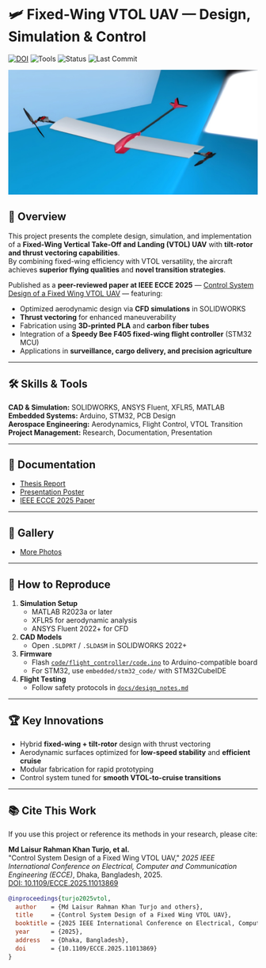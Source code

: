 # 🛩 Fixed-Wing VTOL UAV — Design, Simulation & Control

[![DOI](https://img.shields.io/badge/DOI-10.1109/ECCE.2025.11013869-blue)](https://ieeexplore.ieee.org/document/11013869)
![Tools](https://img.shields.io/badge/Tools-SOLIDWORKS%20%7C%20ANSYS%20%7C%20MATLAB%20%7C%20XFLR5-orange)
![Status](https://img.shields.io/badge/Status-Completed-brightgreen)
![Last Commit](https://img.shields.io/github/last-commit/mdlaisurrahmankhanturjo/mdlaisurrahmankhanturjo)

![VTOL UAV](https://github.com/mdlaisurrahmankhanturjo/mdlaisurrahmankhanturjo/blob/main/images/vtol_display_image.jpg?raw=true)

## 📖 Overview
This project presents the complete design, simulation, and implementation of a **Fixed-Wing Vertical Take-Off and Landing (VTOL) UAV** with **tilt-rotor and thrust vectoring capabilities**.  
By combining fixed-wing efficiency with VTOL versatility, the aircraft achieves **superior flying qualities** and **novel transition strategies**.

Published as a **peer-reviewed paper at IEEE ECCE 2025** — [Control System Design of a Fixed Wing VTOL UAV](https://ieeexplore.ieee.org/document/11013869) — featuring:
- Optimized aerodynamic design via **CFD simulations** in SOLIDWORKS
- **Thrust vectoring** for enhanced maneuverability
- Fabrication using **3D-printed PLA** and **carbon fiber tubes**
- Integration of a **Speedy Bee F405 fixed-wing flight controller** (STM32 MCU)
- Applications in **surveillance, cargo delivery, and precision agriculture**

---

## 🛠 Skills & Tools
**CAD & Simulation:** SOLIDWORKS, ANSYS Fluent, XFLR5, MATLAB  
**Embedded Systems:** Arduino, STM32, PCB Design  
**Aerospace Engineering:** Aerodynamics, Flight Control, VTOL Transition  
**Project Management:** Research, Documentation, Presentation

---

## 📄 Documentation
- [Thesis Report](https://github.com/mdlaisurrahmankhanturjo/mdlaisurrahmankhanturjo/blob/main/docs/vtol_uav/final_thesis_report.pdf)
- [Presentation Poster](https://github.com/mdlaisurrahmankhanturjo/mdlaisurrahmankhanturjo/blob/main/docs/vtol_uav/poster.pdf)
- [IEEE ECCE 2025 Paper](https://ieeexplore.ieee.org/document/11013869)

---

## 📸 Gallery
- [More Photos](https://github.com/mdlaisurrahmankhanturjo/mdlaisurrahmankhanturjo/blob/main/images/vtol_uav_gallery/)

---

## 🔬 How to Reproduce
1. **Simulation Setup**
   - MATLAB R2023a or later
   - XFLR5 for aerodynamic analysis
   - ANSYS Fluent 2022+ for CFD
2. **CAD Models**
   - Open `.SLDPRT` / `.SLDASM` in SOLIDWORKS 2022+
3. **Firmware**
   - Flash [`code/flight_controller/code.ino`](https://github.com/mdlaisurrahmankhanturjo/mdlaisurrahmankhanturjo/blob/main/code/vtol_uav/code.ino.txt) to Arduino-compatible board
   - For STM32, use `embedded/stm32_code/` with STM32CubeIDE
4. **Flight Testing**
   - Follow safety protocols in [`docs/design_notes.md`](https://github.com/mdlaisurrahmankhanturjo/mdlaisurrahmankhanturjo/blob/main/docs/vtol_uav/design_notes.md)

---

## 🏆 Key Innovations
- Hybrid **fixed-wing + tilt-rotor** design with thrust vectoring
- Aerodynamic surfaces optimized for **low-speed stability** and **efficient cruise**
- Modular fabrication for rapid prototyping
- Control system tuned for **smooth VTOL-to-cruise transitions**

---

## 📚 Cite This Work
If you use this project or reference its methods in your research, please cite:

**Md Laisur Rahman Khan Turjo, et al.**  
"Control System Design of a Fixed Wing VTOL UAV," *2025 IEEE International Conference on Electrical, Computer and Communication Engineering (ECCE)*, Dhaka, Bangladesh, 2025.  
[DOI: 10.1109/ECCE.2025.11013869](https://ieeexplore.ieee.org/document/11013869)

```bibtex
@inproceedings{turjo2025vtol,
  author    = {Md Laisur Rahman Khan Turjo and others},
  title     = {Control System Design of a Fixed Wing VTOL UAV},
  booktitle = {2025 IEEE International Conference on Electrical, Computer and Communication Engineering (ECCE)},
  year      = {2025},
  address   = {Dhaka, Bangladesh},
  doi       = {10.1109/ECCE.2025.11013869}
}
